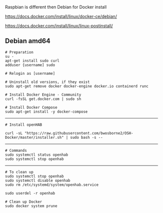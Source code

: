 Raspbian is different then Debian for Docker install

https://docs.docker.com/install/linux/docker-ce/debian/

https://docs.docker.com/install/linux/linux-postinstall/

## Debian amd64
```
# Preparation
su -
apt-get install sudo curl
adduser {username] sudo
```
```
# Relogin as [username]
```
```
# Uninstall old versions, if they exist
sudo apt-get remove docker docker-engine docker.io containerd runc
```

```
# Install Docker Engine - Community
curl -fsSL get.docker.com | sudo sh
```

```
# Install Docker Compose
sudo apt-get install -y docker-compose
```

---
```
# Install openHAB

curl -sL "https://raw.githubusercontent.com/bwosborne2/OSH-Docker/master/installer.sh" | sudo bash -s --

```
---
         
```
# Commands
sudo systemctl status openhab
sudo systemctl stop openhab
```
---
```
# To clean up
sudo systemctl stop openhab
sudo systemctl disable openhab
sudo rm /etc/systemd/system/openhab.service

sudo userdel -r openhab

# Clean up Docker
sudo docker system prune
```
